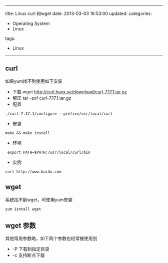 ﻿----
title: Linux curl 和wget
date: 2013-03-03 16:53:00
updated:
categories: 
- Operating System
- Linux


tags:
- Linux
----

## curl
如果yum找不到使用如下安装
* 下载
wget http://curl.haxx.se/download/curl-7.17.1.tar.gz
* 解压
tar -zxf curl-7.17.1.tar.gz
* 配置
```
./curl-7.17.1/configure --prefix=/usr/local/curl
```
* 安装 
```
make && make install
```
* 环境
```
 export PATH=$PATH:/usr/local/curl/bin
```
* 实例
```
curl http://www.baidu.com
```

## wget
系统找不到wget，可使用yum安装
```
yum isntall wget
```

## wget 参数
其他常用参数略，如下两个参数也经常被使用到
*  -P 下载到指定目录  
* -c 支持断点下载

